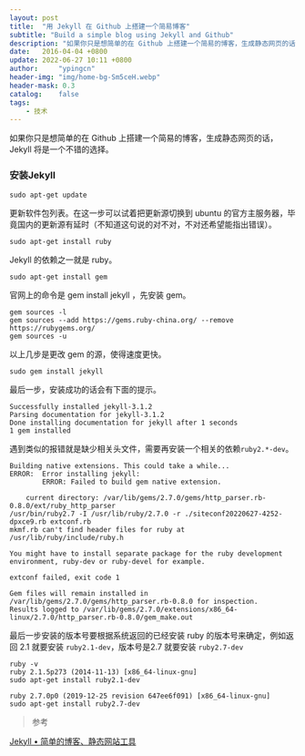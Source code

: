 ```yaml
---
layout: post
title:  "用 Jekyll 在 Github 上搭建一个简易博客"
subtitle: "Build a simple blog using Jekyll and Github"
description: "如果你只是想简单的在 Github 上搭建一个简易的博客，生成静态网页的话，Jekyll 将是一个不错的选择。"
date:   2016-04-04 +0800
update: 2022-06-27 10:11 +0800
author:     "ypingcn"
header-img: "img/home-bg-Sm5ceH.webp"
header-mask: 0.3
catalog:    false
tags:
    - 技术
---
```


如果你只是想简单的在 Github 上搭建一个简易的博客，生成静态网页的话，Jekyll 将是一个不错的选择。

### 安装Jekyll

```shell
sudo apt-get update
```

更新软件包列表。在这一步可以试着把更新源切换到 ubuntu 的官方主服务器，毕竟国内的更新源有延时（不知道这句说的对不对，不对还希望能指出错误）。

```
sudo apt-get install ruby
```

Jekyll 的依赖之一就是 ruby。

```
sudo apt-get install gem
```

官网上的命令是 gem install jekyll ，先安装 gem。

```
gem sources -l
gem sources --add https://gems.ruby-china.org/ --remove https://rubygems.org/
gem sources -u
```

以上几步是更改 gem 的源，使得速度更快。

```
sudo gem install jekyll
```

最后一步，安装成功的话会有下面的提示。

```
Successfully installed jekyll-3.1.2
Parsing documentation for jekyll-3.1.2
Done installing documentation for jekyll after 1 seconds
1 gem installed
```

遇到类似的报错就是缺少相关头文件，需要再安装一个相关的依赖``` ruby2.*-dev ```。

```
Building native extensions. This could take a while...
ERROR:  Error installing jekyll:
        ERROR: Failed to build gem native extension.

    current directory: /var/lib/gems/2.7.0/gems/http_parser.rb-0.8.0/ext/ruby_http_parser
/usr/bin/ruby2.7 -I /usr/lib/ruby/2.7.0 -r ./siteconf20220627-4252-dpxce9.rb extconf.rb
mkmf.rb can't find header files for ruby at /usr/lib/ruby/include/ruby.h

You might have to install separate package for the ruby development
environment, ruby-dev or ruby-devel for example.

extconf failed, exit code 1

Gem files will remain installed in /var/lib/gems/2.7.0/gems/http_parser.rb-0.8.0 for inspection.
Results logged to /var/lib/gems/2.7.0/extensions/x86_64-linux/2.7.0/http_parser.rb-0.8.0/gem_make.out
```

最后一步安装的版本号要根据系统返回的已经安装 ruby 的版本号来确定，例如返回 2.1 就要安装 ```ruby2.1-dev```，版本号是2.7 就要安装 ```ruby2.7-dev```

```
ruby -v
ruby 2.1.5p273 (2014-11-13) [x86_64-linux-gnu]
sudo apt-get install ruby2.1-dev

ruby 2.7.0p0 (2019-12-25 revision 647ee6f091) [x86_64-linux-gnu]
sudo apt-get install ruby2.7-dev
```




> 参考

[Jekyll • 简单的博客、静态网站工具](http://jekyll.com.cn)
